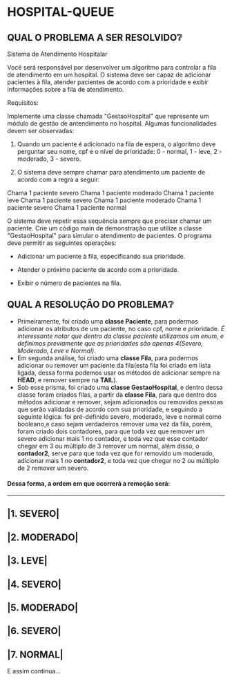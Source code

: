 # HOSPITAL-QUEUE
## QUAL O PROBLEMA A SER RESOLVIDO:grey_question:
Sistema de Atendimento Hospitalar

Você será responsável por desenvolver um algoritmo para controlar a fila de atendimento em um hospital. O sistema deve ser capaz de adicionar pacientes à fila, atender pacientes de acordo com a prioridade e exibir informações sobre a fila de atendimento.

Requisitos:

Implemente uma classe chamada "GestaoHospital" que represente um módulo de gestão de antendimento no hospital. Algumas funcionalidades devem ser observadas:

1. Quando um paciente é adicionado na fila de espera, o algoritmo deve perguntar seu nome, cpf e o nível de prioridade: 0 - normal, 1 - leve, 2 - moderado, 3 - severo.

2. O sistema deve sempre chamar para atendimento um paciente de acordo com a regra a seguir:

Chama 1 paciente severo
Chama 1 paciente moderado
Chama 1 paciente leve
Chama 1 paciente severo
Chama 1 paciente moderado
Chama 1 paciente severo
Chama 1 paciente normal

O sistema deve repetir essa sequência sempre que precisar chamar um paciente. Crie um código main de demonstração que utilize a classe "GestaoHospital" para simular o atendimento de pacientes. O programa deve permitir as seguintes operações:

* Adicionar um paciente à fila, especificando sua prioridade.

* Atender o próximo paciente de acordo com a prioridade.

* Exibir o número de pacientes na fila.

## QUAL A RESOLUÇÃO DO PROBLEMA:grey_question:
- Primeiramente, foi criado uma **classe Paciente**, para podermos adicionar os atributos de um paciente, no caso cpf, nome e prioridade. *É interessante notar que dentro da classe paciente utilizamos um enum, e definimos previamente que as prioridades são apenas 4(Severo, Moderado, Leve e Normal).*
- Em segunda análise, foi criado uma **classe Fila**, para podermos adicionar ou remover um paciente da fila(esta fila foi criado em lista ligada, dessa forma podemos usar os métodos de adicionar sempre na **HEAD**, e remover sempre na **TAIL**).
- Sob esse prisma, foi criado uma **classe GestaoHospital**, e dentro dessa classe foram criados filas, a partir da **classe Fila**, para que dentro dos métodos adicionar e remover, sejam adicionados ou removidos pessoas que serão validadas de acordo com sua prioridade, e seguindo a seguinte lógica: foi pré-definido severo, moderado, leve e normal como booleano,e caso sejam verdadeiros remover uma vez da fila, porém, foram criado dois contadores, para que toda vez que remover um severo adicionar mais 1 no contador, e toda vez que esse contador chegar em 3 ou múltiplo de 3 remover um normal, além disso,  o **contador2**, serve para que toda vez que for removido um moderado, adicionar mais 1 no **contador2**, e toda vez que chegar no 2 ou múltiplo de 2 remover um severo.

#### Dessa forma, a ordem em que ocorrerá a remoção será:
-------------
 |1. SEVERO|
-------------
 |2. MODERADO|
 ------------
 |3. LEVE|
 -----------
 |4. SEVERO|
 -------------
 |5. MODERADO|
 -----------
 |6. SEVERO|
 ------------
 |7. NORMAL|
 ------------
 
 E assim continua...

